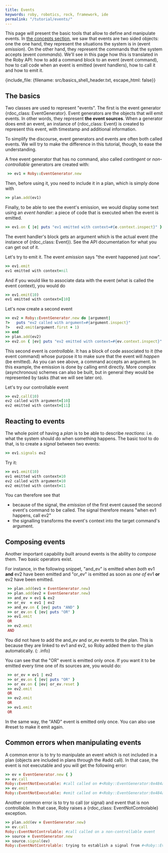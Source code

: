 ```yaml
---
title: Events
keywords: roby, robotics, rock, framework, ide
permalink: "/tutorial/events/"
---
```


This page will present the basic tools that allow to define and manipulate
events. In [the concepts section](../concepts/plans.html), we saw that
events are two sided objects: one the one hand, they represent the situations
the system is in (event _emission_). On the other hand, they represent the
commands that the system accepts (event _commands_).  We'll see in this page
how this is translated in the Roby API: how to add a command block to an event
(event command), how to call code when an event is emitted (event handlers),
how to call it and how to emit it.

{include_file: {filename: src/basics_shell_header.txt, escape_html: false}}

The basics
----------
Two classes are used to represent "events". The first is the event generator
{rdoc_class: EventGenerator}. Event generators are the objects that will emit
events. In other words, they represent __the event sources__. When a generator
does emit an event, an instance of {rdoc_class: Event} is created to represent
this event, with timestamp and additional information.

To simplify the discourse, event generators and events are often both called
events. We will try to make the difference in this tutorial, though, to ease
the understanding.

A free event generator that has no command, also called _contingent_ or
_non-controllable_ generators are created with:

``` ruby
 >> ev1 = Roby::EventGenerator.new
```

Then, before using it, you need to include it in a plan, which is simply done
with

``` ruby
>> plan.add(ev1)
```

Finally, to be able to see the event's emission, we would display some text
using an _event handler_: a piece of code that is executed when the event is
emitted.

``` ruby
>> ev1.on { |e| puts "ev1 emitted with context=#{e.context.inspect}" }
```

The event handler's block gets an argument which is the actual event (the
instance of {rdoc_class: Event}). See the API documentation for what you can
get out of it.

Let's try to emit it. The event _emission_ says "the event happened just now".

``` ruby
>> ev1.emit
ev1 emitted with context=nil
```

And if you would like to associate data with the event (what is called the event
context), you would do
  
``` ruby
>> ev1.emit(10)
ev1 emitted with context=[10]
```

Let's now create a second event

``` ruby
>> ev2 = Roby::EventGenerator.new do |argument|
?>   puts "ev2 called with argument=#{argument.inspect}"
?>   ev2.emit(argument.first + 1)
>> end
>> plan.add(ev2)
>> ev2.on { |ev| puts "ev2 emitted with context=#{ev.context.inspect}" }
```

This second event is _controllable_. It has a block of code associated to it
(the event command) whose purpose it to make sure that the event will _happen_
(be emitted). As you can see above, a command accepts an argument. In this
example, the emission is done by calling emit directly. More complex
(asynchronous) schemes can also be built, but in general they would be
represented by tasks (that we will see later on).

Let's try our controllable event

``` ruby
>> ev2.call(10)
ev2 called with argument=[10]
ev2 emitted with context=[11]
```

Reacting to events
------------------
The whole point of having a *plan* is to be able to describe _reactions_: i.e.
what the system should do when something happens. The basic tool to do that,
is to create a _signal_ between two events:

``` ruby
>> ev1.signals ev2
```

Try it:

``` ruby
>> ev1.emit(10)
ev1 emitted with context=10
ev2 called with argument=10
ev2 emitted with context=11
```

You can therefore see that

 * because of the signal, the _emission_ of the first event caused the second
   event's command to be called. The signal therefore means "when ev1 happens,
   call ev2"
 * the signalling transforms the event's context into the target command's
   argument.

Composing events
----------------

Another important capability built around events is the ability to _compose_ them. Two
basic operators exist.

For instance, in the following snippet, "and\_ev" is emitted when _both_ ev1
__and__ ev2 have been emitted and "or\_ev" is emitted as soon as _one of_ ev1
__or__ ev2 have been emitted.

``` ruby
 >> plan.add(ev1 = EventGenerator.new)
 >> plan.add(ev2 = EventGenerator.new)
 >> and_ev = ev1 & ev2
 >> or_ev  = ev1 | ev2
 >> and_ev.on { |ev| puts "AND" }
 >> or_ev.on { |ev| puts "OR" }
 >> ev1.emit
 OR
 >> ev2.emit
 AND
```

You did not have to add the and\_ev and or\_ev events to the plan. This is because
they are linked to ev1 and ev2, so Roby added them to the plan automatically.
{: .info}

You can see that the "OR" event is emitted only once. If you want it to be
emitted every time one of its sources are, you would do:

``` ruby
 >> or_ev = ev1 | ev2
 >> or_ev.on { |ev| puts "OR" }
 >> or_ev.on { |ev| or_ev.reset }
 >> ev2.emit
 OR
 >> ev2.emit
 OR
 >> ev1.emit
 OR
```

In the same way, the "AND" event is emitted only once. You can also use #reset
to make it emit again.

Common errors when manipulating events
---------------------------------------

A common error is to try to manipulate an event which is not included in a
plan (objects are included in plans through the #add call). In that case,
the event is not executable and you will get the following error:

``` ruby
>> ev = EventGenerator.new { }
>> ev.call
Roby::EventNotExecutable: #call called on #<Roby::EventGenerator:0x484aa3c0> which is a non-executable event
>> ev.emit
Roby::EventNotExecutable: #emit called on #<Roby::EventGenerator:0x484aa3c0> which is a non-executable event
```

Another common error is to try to call (or signal) and event that is non
controllable. In that case, Roby raises a {rdoc_class: EventNotControlable}
exception.

``` ruby
>> plan.add(ev = EventGenerator.new)
>> ev.call
Roby::EventNotControlable: #call called on a non-controllable event
>> source = EventGenerator.new
>> source.signal(ev)
Roby::EventNotControlable: trying to establish a signal from #<Roby::EventGenerator:0x484a77f8> to #<Roby::EventGenerator:0x484aab88> which is not controllable
```

